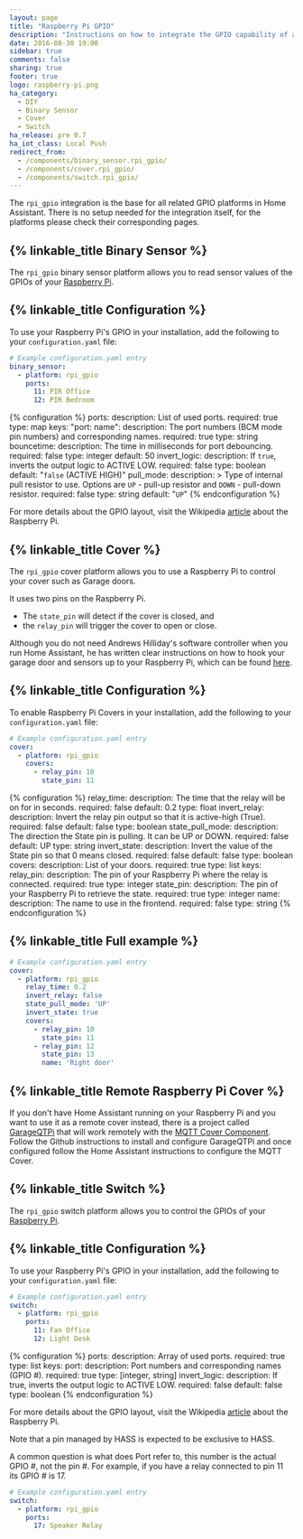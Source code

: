 ```yaml
---
layout: page
title: "Raspberry Pi GPIO"
description: "Instructions on how to integrate the GPIO capability of a Raspberry Pi into Home Assistant."
date: 2016-08-30 19:00
sidebar: true
comments: false
sharing: true
footer: true
logo: raspberry-pi.png
ha_category:
  - DIY
  - Binary Sensor
  - Cover
  - Switch
ha_release: pre 0.7
ha_iot_class: Local Push
redirect_from:
  - /components/binary_sensor.rpi_gpio/
  - /components/cover.rpi_gpio/
  - /components/switch.rpi_gpio/
---
```


The `rpi_gpio` integration is the base for all related GPIO platforms in Home Assistant. There is no setup needed for the integration itself, for the platforms please check their corresponding pages.

## {% linkable_title Binary Sensor %}

The `rpi_gpio` binary sensor platform allows you to read sensor values of the GPIOs of your [Raspberry Pi](https://www.raspberrypi.org/).

## {% linkable_title Configuration %}

To use your Raspberry Pi's GPIO in your installation, add the following to your `configuration.yaml` file:

```yaml
# Example configuration.yaml entry
binary_sensor:
  - platform: rpi_gpio
    ports:
      11: PIR Office
      12: PIR Bedroom
```

{% configuration %}
ports:
  description: List of used ports.
  required: true
  type: map
  keys:
    "port: name":
      description: The port numbers (BCM mode pin numbers) and corresponding names.
      required: true
      type: string
bouncetime:
  description: The time in milliseconds for port debouncing.
  required: false
  type: integer
  default: 50
invert_logic:
  description: If `true`, inverts the output logic to ACTIVE LOW.
  required: false
  type: boolean
  default: "`false` (ACTIVE HIGH)"
pull_mode:
  description: >
    Type of internal pull resistor to use.
    Options are `UP` - pull-up resistor and `DOWN` - pull-down resistor.
  required: false
  type: string
  default: "`UP`"
{% endconfiguration %}

For more details about the GPIO layout, visit the Wikipedia [article](https://en.wikipedia.org/wiki/Raspberry_Pi#GPIO_connector) about the Raspberry Pi.

## {% linkable_title Cover %}

The `rpi_gpio` cover platform allows you to use a Raspberry Pi to control your cover such as Garage doors.

It uses two pins on the Raspberry Pi.

- The `state_pin` will detect if the cover is closed, and
- the `relay_pin` will trigger the cover to open or close.

Although you do not need Andrews Hilliday's software controller when you run Home Assistant, he has written clear instructions on how to hook your garage door and sensors up to your Raspberry Pi, which can be found [here](https://github.com/andrewshilliday/garage-door-controller#hardware-setup).

## {% linkable_title Configuration %}

To enable Raspberry Pi Covers in your installation, add the following to your `configuration.yaml` file:

```yaml
# Example configuration.yaml entry
cover:
  - platform: rpi_gpio
    covers:
      - relay_pin: 10
        state_pin: 11
```

{% configuration %}
relay_time:
  description: The time that the relay will be on for in seconds.
  required: false
  default: 0.2
  type: float
invert_relay:
  description: Invert the relay pin output so that it is active-high (True).
  required: false
  default: false
  type: boolean
state_pull_mode:
  description: The direction the State pin is pulling. It can be UP or DOWN.
  required: false
  default: UP
  type: string
invert_state:
  description: Invert the value of the State pin so that 0 means closed.
  required: false
  default: false
  type: boolean
covers:
  description: List of your doors.
  required: true
  type: list
  keys:
    relay_pin:
      description: The pin of your Raspberry Pi where the relay is connected.
      required: true
      type: integer
    state_pin:
      description: The pin of your Raspberry Pi to retrieve the state.
      required: true
      type: integer
    name:
      description: The name to use in the frontend.
      required: false
      type: string
{% endconfiguration %}

## {% linkable_title Full example %}

```yaml
# Example configuration.yaml entry
cover:
  - platform: rpi_gpio
    relay_time: 0.2
    invert_relay: false
    state_pull_mode: 'UP'
    invert_state: true
    covers:
      - relay_pin: 10
        state_pin: 11
      - relay_pin: 12
        state_pin: 13
        name: 'Right door'
```

## {% linkable_title Remote Raspberry Pi Cover %}

If you don't have Home Assistant running on your Raspberry Pi and you want to use it as a remote cover instead, there is a project called [GarageQTPi](https://github.com/Jerrkawz/GarageQTPi) that will work remotely with the [MQTT Cover Component](/components/cover.mqtt/). Follow the Github instructions to install and configure GarageQTPi and once configured follow the Home Assistant instructions to configure the MQTT Cover.

## {% linkable_title Switch %}

The `rpi_gpio` switch platform allows you to control the GPIOs of your [Raspberry Pi](https://www.raspberrypi.org/).

## {% linkable_title Configuration %}

To use your Raspberry Pi's GPIO in your installation, add the following to your `configuration.yaml` file:

```yaml
# Example configuration.yaml entry
switch:
  - platform: rpi_gpio
    ports:
      11: Fan Office
      12: Light Desk
```

{% configuration %}
ports:
  description: Array of used ports.
  required: true
  type: list
  keys:
    port:
      description:  Port numbers and corresponding names (GPIO #).
      required: true
      type: [integer, string]
invert_logic:
  description: If true, inverts the output logic to ACTIVE LOW.
  required: false
  default: false
  type: boolean
{% endconfiguration %}

For more details about the GPIO layout, visit the Wikipedia [article](https://en.wikipedia.org/wiki/Raspberry_Pi#General_purpose_input-output_(GPIO)_connector) about the Raspberry Pi.

<p class='note warning'>
Note that a pin managed by HASS is expected to be exclusive to HASS.
</p>

A common question is what does Port refer to, this number is the actual GPIO #, not the pin #.
For example, if you have a relay connected to pin 11 its GPIO # is 17.

```yaml
# Example configuration.yaml entry
switch:
  - platform: rpi_gpio
    ports:
      17: Speaker Relay
```
